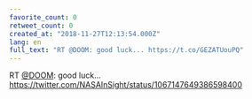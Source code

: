 ```yaml
---
favorite_count: 0
retweet_count: 0
created_at: "2018-11-27T12:13:54.000Z"
lang: en
full_text: "RT @DOOM: good luck... https://t.co/GEZATUouPQ"
---
```


RT [@DOOM](https://twitter.com/DOOM): good luck...
<https://twitter.com/NASAInSight/status/1067147649386598400>
